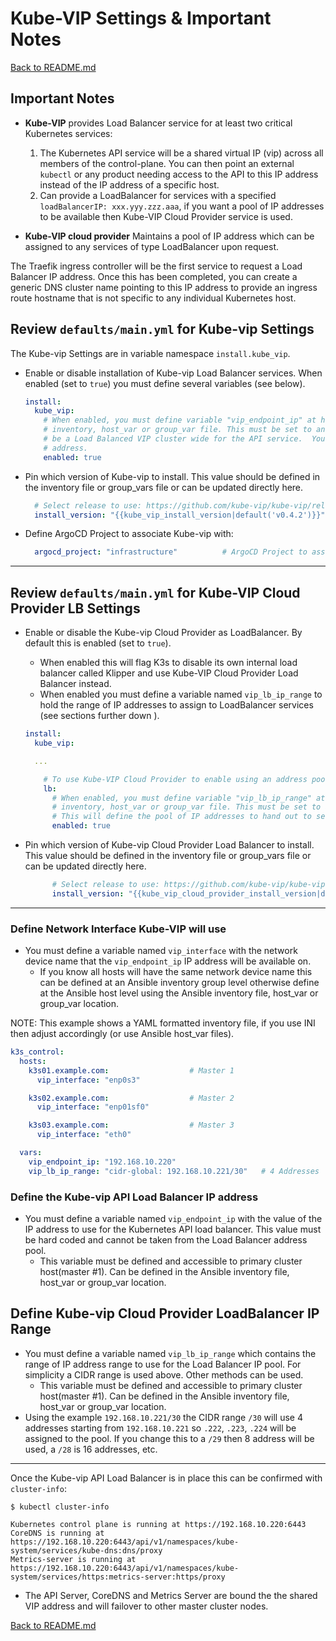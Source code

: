 # Kube-VIP Settings & Important Notes

[Back to README.md](../README.md)

## Important Notes

* **Kube-VIP** provides Load Balancer service for at least two critical Kubernetes services:
  1. The Kubernetes API service will be a shared virtual IP (vip) across all members of the control-plane.  You can then point an external `kubectl` or any product needing access to the API to this IP address instead of the IP address of a specific host.
  2. Can provide a LoadBalancer for services with a specified `loadBalancerIP: xxx.yyy.zzz.aaa`, if you want a pool of IP addresses to be available then Kube-VIP Cloud Provider service is used.

* **Kube-VIP cloud provider** Maintains a pool of IP address which can be assigned to any services of type LoadBalancer upon request.

The Traefik ingress controller will be the first service to request a Load Balancer IP address.  Once this has been completed, you can create a generic DNS cluster name pointing to this IP address to provide an ingress route hostname that is not specific to any individual Kubernetes host.

## Review `defaults/main.yml` for Kube-vip Settings

The Kube-vip Settings are in variable namespace `install.kube_vip`.

* Enable or disable installation of Kube-vip Load Balancer services.  When enabled (set to `true`) you must define several variables (see below).

  ```yaml
  install:
    kube_vip:
      # When enabled, you must define variable "vip_endpoint_ip" at host or group level within 
      # inventory, host_var or group_var file. This must be set to an IP address. This IP address will
      # be a Load Balanced VIP cluster wide for the API service.  You can point kubectl to this IP 
      # address.
      enabled: true
  ```

* Pin which version of Kube-vip to install. This value should be defined in the inventory file or group_vars file or can be updated directly here.

  ```yml
    # Select release to use: https://github.com/kube-vip/kube-vip/releases
    install_version: "{{kube_vip_install_version|default('v0.4.2')}}"
  ```

* Define ArgoCD Project to associate Kube-vip with:

  ```yml
    argocd_project: "infrastructure"          # ArgoCD Project to associate this with
  ```

---

## Review `defaults/main.yml` for Kube-VIP Cloud Provider LB Settings

* Enable or disable the Kube-vip Cloud Provider as LoadBalancer.  By default this is enabled (set to `true`).
  * When enabled this will flag K3s to disable its own internal load balancer called Klipper and use Kube-VIP Cloud Provider Load Balancer instead.
  * When enabled you must define a variable named `vip_lb_ip_range` to hold the range of IP addresses to assign to LoadBalancer services (see sections further down ).

  ```yaml
  install:
    kube_vip:

    ...

      # To use Kube-VIP Cloud Provider to enable using an address pool with Kube-VIP
      lb:
        # When enabled, you must define variable "vip_lb_ip_range" at host or group level within 
        # inventory, host_var or group_var file. This must be set to an IP range or CIDR range.
        # This will define the pool of IP addresses to hand out to serviced of type LoadBalancer.
        enabled: true
  ```

* Pin which version of Kube-vip Cloud Provider Load Balancer to install. This value should be defined in the inventory file or group_vars file or can be updated directly here.

  ```yaml
        # Select release to use: https://github.com/kube-vip/kube-vip-cloud-provider/releases
        install_version: "{{kube_vip_cloud_provider_install_version|default('v0.0.2')}}
  ```

---

### Define Network Interface Kube-VIP will use

* You must define a variable named `vip_interface` with the network device name that the `vip_endpoint_ip` IP address will be available on.
  * If you know all hosts will have the same network device name this can be defined at an Ansible inventory group level otherwise define at the Ansible host level using the Ansible inventory file, host_var or group_var location.

NOTE: This example shows a YAML formatted inventory file, if you use INI then adjust accordingly (or use Ansible host_var files).

```yaml
k3s_control:
  hosts:
    k3s01.example.com:                  # Master 1
      vip_interface: "enp0s3"

    k3s02.example.com:                  # Master 2
      vip_interface: "enp01sf0"

    k3s03.example.com:                  # Master 3
      vip_interface: "eth0"

  vars:
    vip_endpoint_ip: "192.168.10.220"
    vip_lb_ip_range: "cidr-global: 192.168.10.221/30"   # 4 Addresses
```

### Define the Kube-vip API Load Balancer IP address

* You must define a variable named `vip_endpoint_ip` with the value of the IP address to use for the Kubernetes API load balancer.  This value must be hard coded and cannot be taken from the Load Balancer address pool.
  * This variable must be defined and accessible to primary cluster host(master #1). Can be defined in the Ansible inventory file, host_var or group_var location.

## Define Kube-vip Cloud Provider LoadBalancer IP Range

* You must define a variable named `vip_lb_ip_range` which contains the range of IP address range to use for the Load Balancer IP pool.  For simplicity a CIDR range is used above. Other methods can be used.
  * This variable must be defined and accessible to primary cluster host(master #1). Can be defined in the Ansible inventory file, host_var or group_var location.
* Using the example `192.168.10.221/30` the CIDR range `/30` will use 4 addresses starting from `192.168.10.221` so `.222`, `.223`, `.224` will be assigned to the pool.  If you change this to a `/29` then 8 address will be used, a `/28` is 16 addresses, etc.

---

Once the Kube-vip API Load Balancer is in place this can be confirmed with `cluster-info`:

```shell
$ kubectl cluster-info

Kubernetes control plane is running at https://192.168.10.220:6443
CoreDNS is running at https://192.168.10.220:6443/api/v1/namespaces/kube-system/services/kube-dns:dns/proxy
Metrics-server is running at https://192.168.10.220:6443/api/v1/namespaces/kube-system/services/https:metrics-server:https/proxy
```

* The API Server, CoreDNS and Metrics Server are bound the the shared VIP address and will failover to other master cluster nodes.

[Back to README.md](../README.md)
